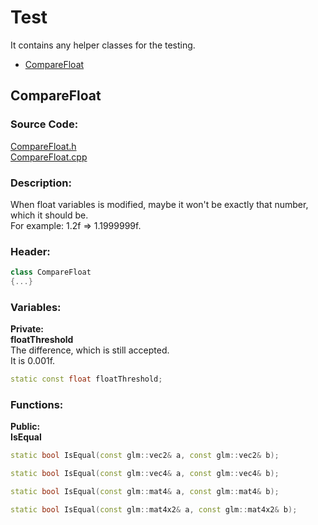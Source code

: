 # Test
It contains any helper classes for the testing.

- [CompareFloat](Test.md#comparefloat)

##
## CompareFloat
### Source Code:
[CompareFloat.h](../../Learning2DEngineTest/Test/CompareFloat.h)  
[CompareFloat.cpp](../../Learning2DEngineTest/Test/CompareFloat.cpp)

### Description:
When float variables is modified, maybe it won't be
exactly that number, which it should be.  
For example: 1.2f => 1.1999999f.

### Header:
```cpp
class CompareFloat
{...}
```

### Variables:
**Private:**  
**floatThreshold**  
The difference, which is still accepted.  
It is 0.001f.
```cpp
static const float floatThreshold;
```

### Functions:
**Public:**  
**IsEqual**  
```cpp
static bool IsEqual(const glm::vec2& a, const glm::vec2& b);
```
```cpp
static bool IsEqual(const glm::vec4& a, const glm::vec4& b);
```
```cpp
static bool IsEqual(const glm::mat4& a, const glm::mat4& b);
```
```cpp
static bool IsEqual(const glm::mat4x2& a, const glm::mat4x2& b);
```